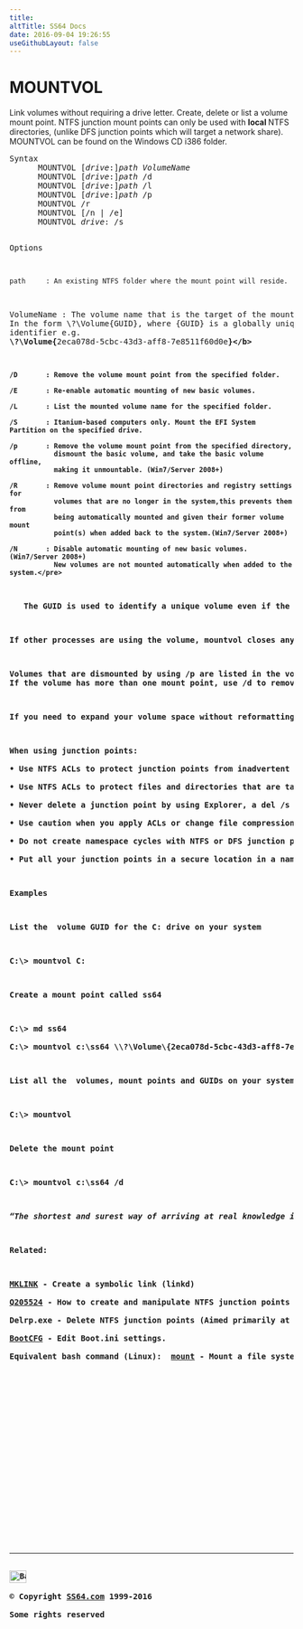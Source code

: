 ```yaml
---
title:
altTitle: SS64 Docs
date: 2016-09-04 19:26:55
useGithubLayout: false
---
```

<!-- #BeginLibraryItem "/Library/head_nt.lbi" --><!-- #EndLibraryItem --><h1>MOUNTVOL</h1> 
<p>Link volumes without requiring a drive letter. Create, delete or list a volume mount point.
NTFS junction mount points can only be used with <b>local </b>NTFS directories, (unlike DFS junction points which will target a network share). MOUNTVOL can be found on the Windows CD  i386 folder.
</p><pre>Syntax
      MOUNTVOL [<i>drive</i>:]<i>path</i> <i>VolumeName</i>
      MOUNTVOL [<i>drive</i>:]<i>path</i> /d
      MOUNTVOL [<i>drive</i>:]<i>path</i> /l
      MOUNTVOL [<i>drive</i>:]<i>path</i> /p
      MOUNTVOL /r
      MOUNTVOL [/n | /e]
      MOUNTVOL <i>drive</i>: /s

Options

    path     : An existing NTFS folder where the mount point will reside.

 VolumeName  : The volume name that is the target of the mount point.
               In the form \\?\Volume{GUID}\, where {GUID} is a globally unique identifier
               e.g.   <b>\\?\Volume\{</b>2eca078d-5cbc-43d3-aff8-7e8511f60d0e<b>}\</b>

    /D       : Remove the volume mount point from the specified folder.

    /E       : Re-enable automatic mounting of new basic volumes.

    /L       : List the mounted volume name for the specified folder.

    /S       : Itanium-based computers only. Mount the EFI System Partition on the specified drive. 

    /p       : Remove the volume mount point from the specified directory, 
               dismount the basic volume, and take the basic volume offline,
               making it unmountable. (Win7/Server 2008+)

    /R       : Remove volume mount point directories and registry settings for
               volumes that are no longer in the system,this prevents them from
               being automatically mounted and given their former volume mount
               point(s) when added back to the system.(Win7/Server 2008+)

    /N       : Disable automatic mounting of new basic volumes. (Win7/Server 2008+)
               New volumes are not mounted automatically when added to the system.</pre>
<p>   The GUID is used to identify a unique volume even if the drive letter changes.</p>
<p>If other processes are using the volume, mountvol closes any open handles before dismounting the volume.</p>
<p>Volumes that are dismounted by using /p are listed in the volumes list as "NOT MOUNTED UNTIL A VOLUME MOUNT POINT IS CREATED." <br>If the volume has more than one mount point, use /d to remove the additional mount points before using /p. You can make the basic volume mountable again by assigning a volume mount point.</p>
<p>If you need to expand your volume space without reformatting or replacing a hard drive, you can add a mount path to another volume. The benefit of using one volume with several mount paths is that you can access all<b> local volumes</b> by using a single drive letter (such as C:). You do not need to remember which volume corresponds to which drive letter—although you can still mount local volumes and assign them drive letters.</p>
<p>When using junction points:<br>
• Use NTFS ACLs to protect junction points from inadvertent deletion.<br>
• Use NTFS ACLs to protect files and directories that are targeted by junction points from inadvertent deletion or other file system operations.<br>
• Never delete a junction point by using Explorer, a del /s command, or other file system utilities that walk recursively into directory trees. These utilities affect the target directory and all subdirectories.<br>
• Use caution when you apply ACLs or change file compression in a directory tree that includes NTFS junction points.<br>
• Do not create namespace cycles with NTFS or DFS junction points.<br>
• Put all your junction points in a secure location in a namespace where you can test them out in safety, and where other users will not mistakenly delete them or walk through them.</p>
<p><b>Examples</b></p>
<p>List the  volume GUID for the C: drive on your system </p>
<p class="code">C:\&gt; mountvol C:</p>
<p>Create a mount point called ss64 </p>
<p class="code">C:\&gt; md ss64 <br>
C:\&gt; mountvol c:\ss64 \\?\Volume\{2eca078d-5cbc-43d3-aff8-7e8511f60d0e}\</p>
<p>List all the  volumes, mount points and GUIDs on your system </p>
<p class="code">C:\&gt; mountvol</p>
<p>Delete the mount point </p>
<p class="code">C:\&gt; mountvol c:\ss64 /d </p>
<p class="quote"><i>“The shortest and surest way of arriving at real knowledge is to unlearn the lessons we have been taught, to mount the first principles, and take nobody's word about them” ~ Henry Bolingbroke</i></p>
<p><b>Related:</b></p>
<p><a href="mklink.html">MKLINK</a> - Create a symbolic link (linkd)<br>
<a href="https://support.microsoft.com/kb/205524">Q205524</a> - How to create and manipulate NTFS junction points<br>
Delrp.exe - Delete NTFS junction points (Aimed primarily at developers) Win2000 ResKit <br>
<a href="bootcfg.html">BootCFG</a> - Edit Boot.ini settings.<br>
Equivalent bash command (Linux):  <a href="../bash/mount.html">mount</a> - Mount a file system</p><!-- #BeginLibraryItem "/Library/foot_nt.lbi" --><p>
<!-- windows300 -->
<ins class="adsbygoogle" style="display:inline-block;width:300px;height:250px" data-ad-client="ca-pub-6140977852749469" data-ad-slot="7649547908"></ins>
<script>
(adsbygoogle = window.adsbygoogle || []).push({});
</script></p>
<hr>
<div id="bl" class="footer"><a href="mountvol.html#"><img src="../images/top.png" width="30" height="22" alt="Back to the Top"></a></div>
<div id="br" class="footer, tagline">© Copyright <a href="http://ss64.com/">SS64.com</a> 1999-2016<br>
Some rights reserved</div><!-- #EndLibraryItem -->


